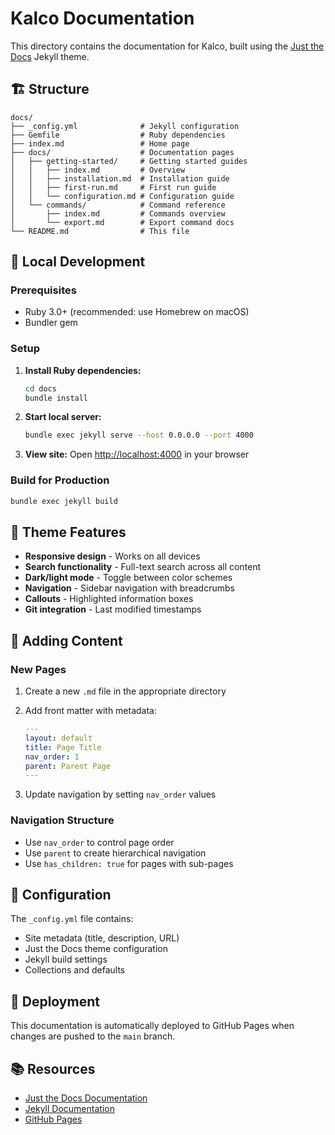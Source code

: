 # Kalco Documentation

This directory contains the documentation for Kalco, built using the [Just the Docs](https://just-the-docs.github.io/just-the-docs/) Jekyll theme.

## 🏗️ Structure

```
docs/
├── _config.yml              # Jekyll configuration
├── Gemfile                  # Ruby dependencies
├── index.md                 # Home page
├── docs/                    # Documentation pages
│   ├── getting-started/     # Getting started guides
│   │   ├── index.md         # Overview
│   │   ├── installation.md  # Installation guide
│   │   ├── first-run.md     # First run guide
│   │   └── configuration.md # Configuration guide
│   └── commands/            # Command reference
│       ├── index.md         # Commands overview
│       └── export.md        # Export command docs
└── README.md                # This file
```

## 🚀 Local Development

### Prerequisites

- Ruby 3.0+ (recommended: use Homebrew on macOS)
- Bundler gem

### Setup

1. **Install Ruby dependencies:**
   ```bash
   cd docs
   bundle install
   ```

2. **Start local server:**
   ```bash
   bundle exec jekyll serve --host 0.0.0.0 --port 4000
   ```

3. **View site:**
   Open [http://localhost:4000](http://localhost:4000) in your browser

### Build for Production

```bash
bundle exec jekyll build
```

## 🎨 Theme Features

- **Responsive design** - Works on all devices
- **Search functionality** - Full-text search across all content
- **Dark/light mode** - Toggle between color schemes
- **Navigation** - Sidebar navigation with breadcrumbs
- **Callouts** - Highlighted information boxes
- **Git integration** - Last modified timestamps

## 📝 Adding Content

### New Pages

1. Create a new `.md` file in the appropriate directory
2. Add front matter with metadata:
   ```yaml
   ---
   layout: default
   title: Page Title
   nav_order: 1
   parent: Parent Page
   ---
   ```

3. Update navigation by setting `nav_order` values

### Navigation Structure

- Use `nav_order` to control page order
- Use `parent` to create hierarchical navigation
- Use `has_children: true` for pages with sub-pages

## 🔧 Configuration

The `_config.yml` file contains:
- Site metadata (title, description, URL)
- Just the Docs theme configuration
- Jekyll build settings
- Collections and defaults

## 🚀 Deployment

This documentation is automatically deployed to GitHub Pages when changes are pushed to the `main` branch.

## 📚 Resources

- [Just the Docs Documentation](https://just-the-docs.github.io/just-the-docs/)
- [Jekyll Documentation](https://jekyllrb.com/docs/)
- [GitHub Pages](https://pages.github.com/)
